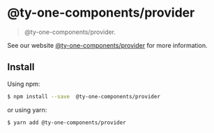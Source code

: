 # @ty-one-components/provider

> @ty-one-components/provider.

See our website [@ty-one-components/provider](https://procomponent.ant.design/) for more information.

## Install

Using npm:

```bash
$ npm install --save  @ty-one-components/provider
```

or using yarn:

```bash
$ yarn add @ty-one-components/provider
```
